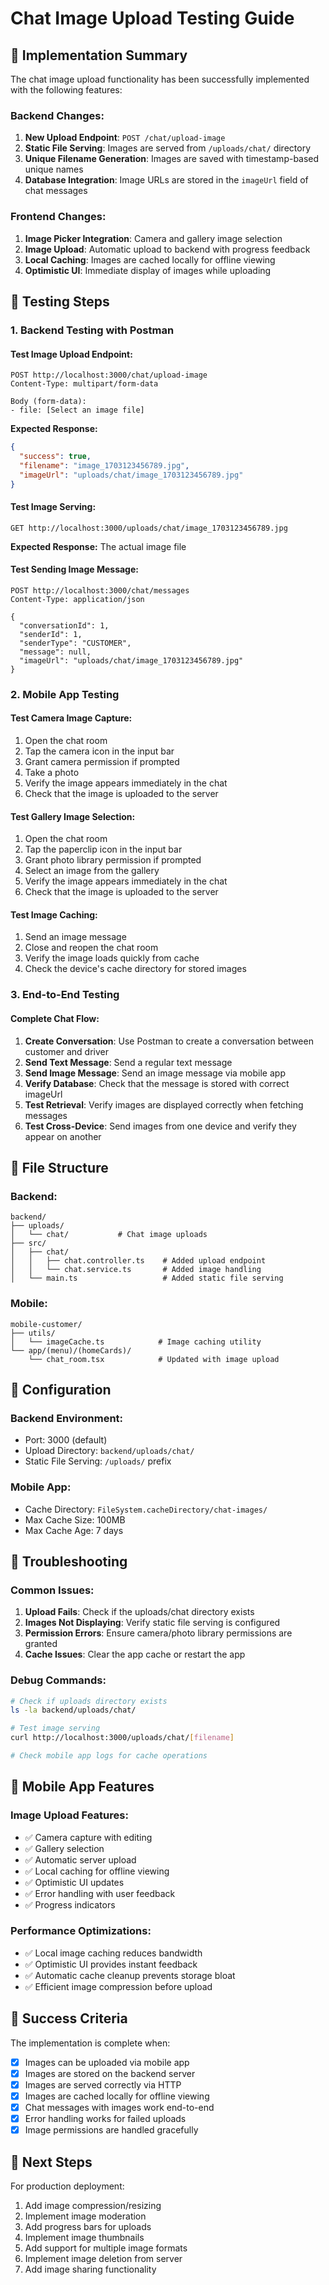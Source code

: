 # Chat Image Upload Testing Guide

## 🎯 Implementation Summary

The chat image upload functionality has been successfully implemented with the following features:

### Backend Changes:
1. **New Upload Endpoint**: `POST /chat/upload-image`
2. **Static File Serving**: Images are served from `/uploads/chat/` directory
3. **Unique Filename Generation**: Images are saved with timestamp-based unique names
4. **Database Integration**: Image URLs are stored in the `imageUrl` field of chat messages

### Frontend Changes:
1. **Image Picker Integration**: Camera and gallery image selection
2. **Image Upload**: Automatic upload to backend with progress feedback
3. **Local Caching**: Images are cached locally for offline viewing
4. **Optimistic UI**: Immediate display of images while uploading

## 🚀 Testing Steps

### 1. Backend Testing with Postman

#### Test Image Upload Endpoint:
```
POST http://localhost:3000/chat/upload-image
Content-Type: multipart/form-data

Body (form-data):
- file: [Select an image file]
```

**Expected Response:**
```json
{
  "success": true,
  "filename": "image_1703123456789.jpg",
  "imageUrl": "uploads/chat/image_1703123456789.jpg"
}
```

#### Test Image Serving:
```
GET http://localhost:3000/uploads/chat/image_1703123456789.jpg
```

**Expected Response:** The actual image file

#### Test Sending Image Message:
```
POST http://localhost:3000/chat/messages
Content-Type: application/json

{
  "conversationId": 1,
  "senderId": 1,
  "senderType": "CUSTOMER",
  "message": null,
  "imageUrl": "uploads/chat/image_1703123456789.jpg"
}
```

### 2. Mobile App Testing

#### Test Camera Image Capture:
1. Open the chat room
2. Tap the camera icon in the input bar
3. Grant camera permission if prompted
4. Take a photo
5. Verify the image appears immediately in the chat
6. Check that the image is uploaded to the server

#### Test Gallery Image Selection:
1. Open the chat room
2. Tap the paperclip icon in the input bar
3. Grant photo library permission if prompted
4. Select an image from the gallery
5. Verify the image appears immediately in the chat
6. Check that the image is uploaded to the server

#### Test Image Caching:
1. Send an image message
2. Close and reopen the chat room
3. Verify the image loads quickly from cache
4. Check the device's cache directory for stored images

### 3. End-to-End Testing

#### Complete Chat Flow:
1. **Create Conversation**: Use Postman to create a conversation between customer and driver
2. **Send Text Message**: Send a regular text message
3. **Send Image Message**: Send an image message via mobile app
4. **Verify Database**: Check that the message is stored with correct imageUrl
5. **Test Retrieval**: Verify images are displayed correctly when fetching messages
6. **Test Cross-Device**: Send images from one device and verify they appear on another

## 📁 File Structure

### Backend:
```
backend/
├── uploads/
│   └── chat/           # Chat image uploads
├── src/
│   ├── chat/
│   │   ├── chat.controller.ts    # Added upload endpoint
│   │   └── chat.service.ts       # Added image handling
│   └── main.ts                   # Added static file serving
```

### Mobile:
```
mobile-customer/
├── utils/
│   └── imageCache.ts            # Image caching utility
└── app/(menu)/(homeCards)/
    └── chat_room.tsx            # Updated with image upload
```

## 🔧 Configuration

### Backend Environment:
- Port: 3000 (default)
- Upload Directory: `backend/uploads/chat/`
- Static File Serving: `/uploads/` prefix

### Mobile App:
- Cache Directory: `FileSystem.cacheDirectory/chat-images/`
- Max Cache Size: 100MB
- Max Cache Age: 7 days

## 🐛 Troubleshooting

### Common Issues:

1. **Upload Fails**: Check if the uploads/chat directory exists
2. **Images Not Displaying**: Verify static file serving is configured
3. **Permission Errors**: Ensure camera/photo library permissions are granted
4. **Cache Issues**: Clear the app cache or restart the app

### Debug Commands:

```bash
# Check if uploads directory exists
ls -la backend/uploads/chat/

# Test image serving
curl http://localhost:3000/uploads/chat/[filename]

# Check mobile app logs for cache operations
```

## 📱 Mobile App Features

### Image Upload Features:
- ✅ Camera capture with editing
- ✅ Gallery selection
- ✅ Automatic server upload
- ✅ Local caching for offline viewing
- ✅ Optimistic UI updates
- ✅ Error handling with user feedback
- ✅ Progress indicators

### Performance Optimizations:
- ✅ Local image caching reduces bandwidth
- ✅ Optimistic UI provides instant feedback
- ✅ Automatic cache cleanup prevents storage bloat
- ✅ Efficient image compression before upload

## 🎉 Success Criteria

The implementation is complete when:
- [x] Images can be uploaded via mobile app
- [x] Images are stored on the backend server
- [x] Images are served correctly via HTTP
- [x] Images are cached locally for offline viewing
- [x] Chat messages with images work end-to-end
- [x] Error handling works for failed uploads
- [x] Image permissions are handled gracefully

## 🚀 Next Steps

For production deployment:
1. Add image compression/resizing
2. Implement image moderation
3. Add progress bars for uploads
4. Implement image thumbnails
5. Add support for multiple image formats
6. Implement image deletion from server
7. Add image sharing functionality

